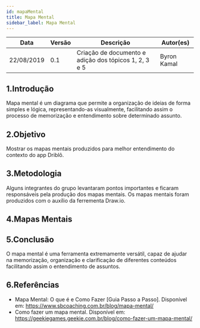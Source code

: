 ```yaml
---
id: mapaMental
title: Mapa Mental
sidebar_label: Mapa Mental
---
```


| Data       | Versão | Descrição                                             | Autor(es)   |
| ---------- | ------ | ----------------------------------------------------- | ----------- |
| 22/08/2019 | 0.1    | Criação de documento e adição dos tópicos 1, 2, 3 e 5 | Byron Kamal |

## 1.Introdução

Mapa mental é um diagrama que permite a organização de ideias de forma simples e lógica, representando-as visualmente, facilitando assim o processo de memorização e entendimento sobre determinado assunto.

## 2.Objetivo

Mostrar os mapas mentais produzidos para melhor entendimento do contexto do app Driblô.

## 3.Metodologia

Alguns integrantes do grupo levantaram pontos importantes e ficaram responsáveis pela produção dos mapas mentais. Os mapas mentais foram produzidos com o auxílio da ferrementa Draw.io.

## 4.Mapas Mentais

## 5.Conclusão

O mapa mental é uma ferramenta extremamente versátil, capaz de ajudar na memorização, organização e clarificação de diferentes conteúdos facilitando assim o entendimento de assuntos.

## 6.Referências

- Mapa Mental: O que é e Como Fazer [Guia Passo a Passo]. Disponível em: https://www.sbcoaching.com.br/blog/mapa-mental/
- Como fazer um mapa mental. Disponível em: https://geekiegames.geekie.com.br/blog/como-fazer-um-mapa-mental/

